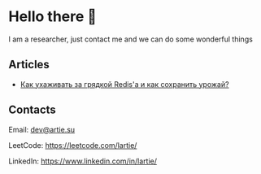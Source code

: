 # Hello there 👋

I am a researcher, just contact me and we can do some wonderful things

## Articles
* [Как ухаживать за грядкой Redis'а и как сохранить урожай?](https://habr.com/en/company/citymobil/blog/557306/)

## Contacts
Email: dev@artie.su

LeetCode: https://leetcode.com/lartie/

LinkedIn: https://www.linkedin.com/in/lartie/
